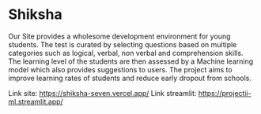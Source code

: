 # Shiksha
Our Site provides a wholesome development environment for young students. The test is curated by selecting questions based on multiple categories such as logical, verbal, non verbal and comprehension skills. The learning level of the students are then assessed by a Machine learning model which also provides suggestions to users. The project aims to improve learning rates of students and reduce early dropout from schools.

Link site: https://shiksha-seven.vercel.app/
Link streamlit: https://projectii-ml.streamlit.app/

